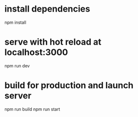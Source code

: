 
# install dependencies
npm install

# serve with hot reload at localhost:3000
npm run dev

# build for production and launch server
npm run build
npm run start
